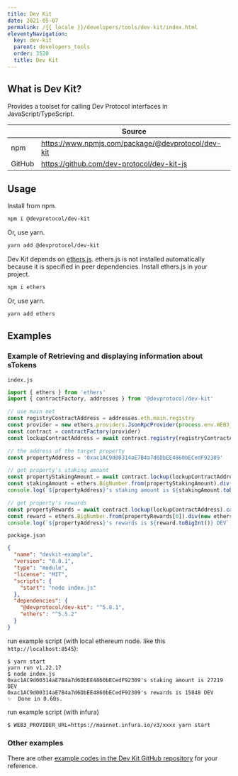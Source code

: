 ```yaml
---
title: Dev Kit
date: 2021-05-07
permalink: /{{ locale }}/developers/tools/dev-kit/index.html
eleventyNavigation:
  key: dev-kit
  parent: developers_tools
  order: 3520
  title: Dev Kit
---
```


## What is Dev Kit?

Provides a toolset for calling Dev Protocol interfaces in JavaScript/TypeScript.

|        | Source                                             |
| ------ | -------------------------------------------------- |
| npm    | https://www.npmjs.com/package/@devprotocol/dev-kit |
| GitHub | https://github.com/dev-protocol/dev-kit-js         |

## Usage

Install from npm.

```bash
npm i @devprotocol/dev-kit
```

Or, use yarn.

```bash
yarn add @devprotocol/dev-kit
```

Dev Kit depends on [ethers.js](https://docs.ethers.io/).
ethers.js is not installed automatically because it is specified in peer dependencies. Install ethers.js in your project.

```bash
npm i ethers
```

Or, use yarn.

```bash
yarn add ethers
```

## Examples

### Example of Retrieving and displaying information about sTokens

`index.js`

```js
import { ethers } from 'ethers'
import { contractFactory, addresses } from '@devprotocol/dev-kit'

// use main net
const registryContractAddress = addresses.eth.main.registry
const provider = new ethers.providers.JsonRpcProvider(process.env.WEB3_PROVIDER_URL)
const contract = contractFactory(provider)
const lockupContractAddress = await contract.registry(registryContractAddress).lockup()

// the address of the target property
const propertyAddress = '0xac1AC9d00314aE7B4a7d6DbEE4860bECedF92309'

// get property's staking amount
const propertyStakingAmount = await contract.lockup(lockupContractAddress).getPropertyValue(propertyAddress)
const stakingAmount = ethers.BigNumber.from(propertyStakingAmount).div(new ethers.BigNumber.from(10).pow(18))
console.log(`${propertyAddress}'s staking amount is ${stakingAmount.toBigInt()} DEV`)

// get property's rewards
const propertyRewards = await contract.lockup(lockupContractAddress).calculateRewardAmount(propertyAddress)
const reward = ethers.BigNumber.from(propertyRewards[0]).div(new ethers.BigNumber.from(10).pow(36))
console.log(`${propertyAddress}'s rewards is ${reward.toBigInt()} DEV`)
```

`package.json`

```json
{
  "name": "devkit-example",
  "version": "0.0.1",
  "type": "module",
  "license": "MIT",
  "scripts": {
    "start": "node index.js"
  },
  "dependencies": {
    "@devprotocol/dev-kit": "^5.8.1",
    "ethers": "^5.5.2"
  }
}
```

run example script (with local ethereum node. like this `http://localhost:8545`):

```shell-session
$ yarn start
yarn run v1.22.17
$ node index.js
0xac1AC9d00314aE7B4a7d6DbEE4860bECedF92309's staking amount is 27219 DEV
0xac1AC9d00314aE7B4a7d6DbEE4860bECedF92309's rewards is 15848 DEV
✨  Done in 0.60s.
```

run example script (with infura)

```shell-session
$ WEB3_PROVIDER_URL=https://mainnet.infura.io/v3/xxxx yarn start
```


### Other examples

There are other [example codes in the Dev Kit GitHub repository](https://github.com/dev-protocol/dev-kit-js/tree/main/examples) for your reference.
